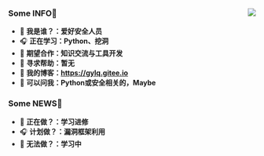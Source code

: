 ### Some INFO👋            <img align="right" src="https://github-readme-stats.vercel.app/api?username=GYLQ&show_icons=true&theme=radical">
- 🌱 **我是谁？：爱好安全人员**   
- 🎧 **正在学习：Python、挖洞**
- 👯 **期望合作：知识交流与工具开发**  
- 🤔 **寻求帮助：暂无**
- 🍔 **我的博客：https://gylq.gitee.io**
- 💬 **可以问我：Python或安全相关的，Maybe**
### Some NEWS👋
- 🌱 **正在做？：学习进修**
- 🎧 **计划做？：漏洞框架利用**
- 🤔 **无法做？：学习中**


